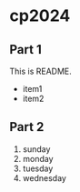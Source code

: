 # cp2024

## Part 1
This is README.
- item1
- item2 

## Part 2
1. sunday
1. monday
1. tuesday
1. wednesday
